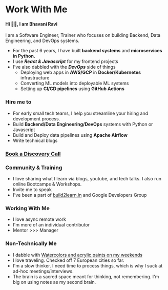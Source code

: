 # Work With Me

#### Hi 👋🏻, I am Bhavani Ravi

I am a Software Engineer, Trainer who focuses on building Backend, Data Engineering, and DevOps systems.

* For the past 6 years, I have built **backend systems** and **microservices in Python.**
* I use _**React & Javascript**_ for my frontend projects
* I've also dabbled with the _**DevOps**_ side of things
  * Deploying web apps in **AWS/GCP** in **Docker/Kubernetes** infrastructure
  * Converting ML models into deployable ML systems
  * Setting up **CI/CD pipelines** using **GitHub Actions**

### Hire me to

* For early small tech teams, I help you streamline your hiring and development process.
* Build **Backend/Data Engineering/DevOps** systems with Python or Javascript
* Build and Deploy data pipelines using **Apache Airflow**
* Write technical blogs&#x20;

### &#x20;                                            &#x20;

### &#x20;                                                   [Book a Discovery Call](https://zcal.co/bhavaniravi/consulting)

###

### Community & Training

* I love sharing what I learn via blogs, youtube, and tech talks. I also run online Bootcamps & Workshops.
* Invite me to speak
* I've been a part of [build2learn.in](https://build2learn.in) and Google Developers Group

### Working With Me

* I love async remote work
* I'm more of an individual contributor
* Mentor >>> Manager

### Non-Technically Me

* I dabble with [Watercolors and acrylic paints on my weekends](https://instagram.com/art.oh.heart)
* I love traveling. Checked off 7 European cities so far.
* I'm a slow thinker. I need time to process things, which is why I suck at ad-hoc meetings/interviews.
* The brain is a sacred space meant for thinking, not remembering. I'm big on using notes as my second brain.
